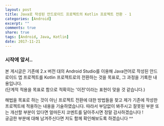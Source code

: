 ```yaml
---
layout: post
title: Java로 작성된 안드로이드 프로젝트의 Kotlin 프로젝트 전환 - 1
categories: [Android]
excerpt: ""
comments: true
share: true
tags: [Android, Java, Kotlin]
date: 2017-11-21
---
```


### 시작에 앞서..

본 게시글은 기존에 2.x 버전 대의 Android Studio를 이용해 Java언어로 작성된 안드로이드 앱 프로젝트를 Kotlin 프로젝트로의 전환하는 것을 목표로, 그 과정을 기록한 내용입니다.
<br>(단계적 적용을 목표로 함으로 적확히는 '이전'이라는 표현이 맞을 것 같습니다.)

해법을 목표로 하는 것이 아닌 프로젝트 전환에 대한 방법들을 찾고 제가 기존에 작성한 프로젝트에 적용하는 내용을 기술하였습니다. 따라서 부담없이 봐주시고 잘못된 부분 또는 개선할 부분이 있다면  얼마든지 코멘트를 달아주시면 정말 감사하겠습니다 !
<br>궁금한 부분에 대해 남겨주신다면 저도 함께 확인해보도록 하겠습니다 ^^
